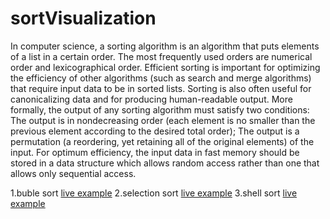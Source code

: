 # sortVisualization
In computer science, a sorting algorithm is an algorithm that puts elements of a list in a certain order. The most frequently used orders are numerical order and lexicographical order. Efficient sorting is important for optimizing the efficiency of other algorithms (such as search and merge algorithms) that require input data to be in sorted lists. Sorting is also often useful for canonicalizing data and for producing human-readable output. More formally, the output of any sorting algorithm must satisfy two conditions:  The output is in nondecreasing order (each element is no smaller than the previous element according to the desired total order); The output is a permutation (a reordering, yet retaining all of the original elements) of the input. For optimum efficiency, the input data in fast memory should be stored in a data structure which allows random access rather than one that allows only sequential access.

1.buble sort <a href="https://zaabta.github.io/sortVisualization/bubble sort/"> live example</a>
2.selection sort <a href="https://zaabta.github.io/sortVisualization/selection sort/"> live example</a>
3.shell sort <a href="https://zaabta.github.io/sortVisualization/shell sort/"> live example</a>
